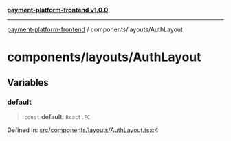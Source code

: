 [**payment-platform-frontend v1.0.0**](../../README.md)

***

[payment-platform-frontend](../../README.md) / components/layouts/AuthLayout

# components/layouts/AuthLayout

## Variables

### default

> `const` **default**: `React.FC`

Defined in: [src/components/layouts/AuthLayout.tsx:4](https://github.com/lsendel/sass/blob/main/frontend/src/components/layouts/AuthLayout.tsx#L4)
